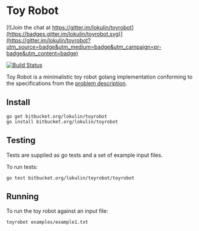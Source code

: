 Toy Robot
=========

[![Join the chat at https://gitter.im/lokulin/toyrobot](https://badges.gitter.im/lokulin/toyrobot.svg)](https://gitter.im/lokulin/toyrobot?utm_source=badge&utm_medium=badge&utm_campaign=pr-badge&utm_content=badge)

[![Build Status](https://travis-ci.org/lokulin/toyrobot.svg)](https://travis-ci.org/lokulin/toyrobot)

Toy Robot is a minimalistic toy robot golang implementation conforming to the specifications from the [problem description](PROBLEM.md).

Install
-------

```
go get bitbucket.org/lokulin/toyrobot
go install bitbucket.org/lokulin/toyrobot
```


Testing
-------

Tests are supplied as go tests and a set of example input files.

To run tests:

```
go test bitbucket.org/lokulin/toyrobot/toyrobot
```

Running
-------

To run the toy robot against an input file:

```
toyrobot examples/example1.txt
```

